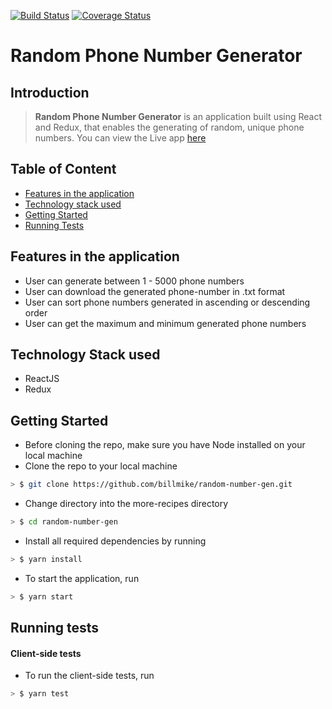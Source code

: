 [![Build Status](https://travis-ci.com/Billmike/random-number-gen.svg?branch=develop)](https://travis-ci.com/Billmike/random-number-gen)  [![Coverage Status](https://coveralls.io/repos/github/Billmike/random-number-gen/badge.svg?branch=develop)](https://coveralls.io/github/Billmike/random-number-gen?branch=develop)

# Random Phone Number Generator

## Introduction

> **Random Phone Number Generator** is an application built using React and Redux, that enables the generating of random, unique phone numbers. You can view the Live app [here](https://loving-bardeen-e16c11.netlify.com/)

## Table of Content
- [Features in the application](#features-in-the-application)
- [Technology stack used](#technology-stack-used)
- [Getting Started](#getting-started)
- [Running Tests](#running-tests) 

## Features in the application

* User can generate between 1 - 5000 phone numbers
* User can download the generated phone-number in .txt format
* User can sort phone numbers generated in ascending or descending order
* User can get the maximum and minimum generated phone numbers

## Technology Stack used
* ReactJS
* Redux

## Getting Started

* Before cloning the repo, make sure you have Node installed on your local machine
* Clone the repo to your local machine

```sh
> $ git clone https://github.com/billmike/random-number-gen.git
```

* Change directory into the more-recipes directory

```sh
> $ cd random-number-gen
```

* Install all required dependencies by running

```sh
> $ yarn install
```

* To start the application, run

```sh
> $ yarn start
```

## Running tests

#### Client-side tests

* To run the client-side tests, run

```sh
> $ yarn test
```
